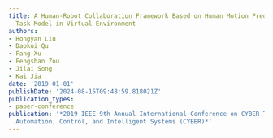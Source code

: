 ```yaml
---
title: A Human-Robot Collaboration Framework Based on Human Motion Prediction and
  Task Model in Virtual Environment
authors:
- Hongyan Liu
- Daokui Qu
- Fang Xu
- Fengshan Zou
- Jilai Song
- Kai Jia
date: '2019-01-01'
publishDate: '2024-08-15T09:48:59.818021Z'
publication_types:
- paper-conference
publication: '*2019 IEEE 9th Annual International Conference on CYBER Technology in
  Automation, Control, and Intelligent Systems (CYBER)*'
---
```

